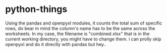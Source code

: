 # python-things
Using the pandas and openpyxl modules, it counts the total sum of specific rows, do bear in mind the column's name has to be the same across the worksheets. 
In my case, the filename is "combined.xlsx" that is in the current working directory, you might have to change them.
i can prolly skip openpyxl and do it directly with pandas but hey.. 
